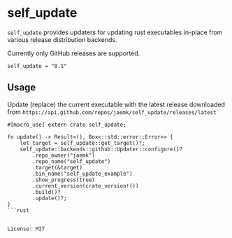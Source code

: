 # self_update

`self_update` provides updaters for updating rust executables in-place from various release
distribution backends.

Currently only GitHub releases are supported.

```shell
self_update = "0.1"
```

## Usage

Update (replace) the current executable with the latest release downloaded
from `https://api.github.com/repos/jaemk/self_update/releases/latest`

```rust,ignore
#[macro_use] extern crate self_update;

fn update() -> Result<(), Box<::std::error::Error>> {
    let target = self_update::get_target()?;
    self_update::backends::github::Updater::configure()?
        .repo_owner("jaemk")
        .repo_name("self_update")
        .target(&target)
        .bin_name("self_update_example")
        .show_progress(true)
        .current_version(crate_version!())
        .build()?
        .update()?;
}
```rust


License: MIT
